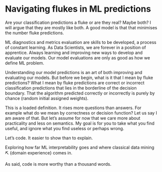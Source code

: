 # Navigating flukes in ML predictions

Are your classification predictions a fluke or are they real? Maybe both? I will argue that they are mostly like both. A good model is that that minimises the number fluke predictions.

ML diagnostics and metrics evaluation are skills to be developed, a process of constant learning. As Data Scientists, we are forever in a position of apprentice.  Always  learning and improving new ways to develop and evaluate our models. Our model evaluations are only as good as how we define ML problem.

Understanding our model predictions is an art of both improving and evaluating our models. But before we begin, what is it that I mean by fluke predictions?  What I mean by fluke predictions are correct or incorrect classification predictions that lies in the borderline of the decision boundary. That the algorithm predicted correctly or incorrectly is purely by chance (random initial assigned weights).

This is a loaded definition. It rises more questions than answers. For example what do we mean by correctness or decision function? Let us say I am aware of that. But let’s assume for now that we care more about practicality and less on semantics. My goal is for you to take what you find useful, and ignore what you find useless or perhaps wrong.

Let’s code. It easier to show than to explain.


Exploring how far ML interpretability goes and where classical data mining ⛏ {domain experience} comes in.

As said, code is more worthy than a thousand words.
